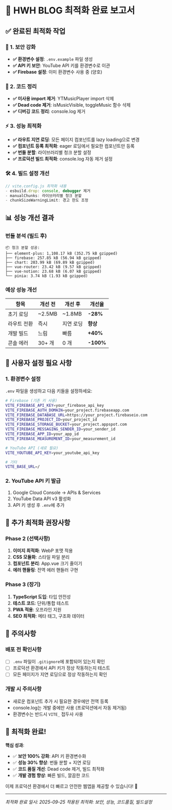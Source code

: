 # 🚀 HWH BLOG 최적화 완료 보고서

## ✅ 완료된 최적화 작업

### 🔐 1. 보안 강화
- **✅ 환경변수 설정**: `.env.example` 파일 생성
- **✅ API 키 보안**: YouTube API 키를 환경변수로 이관
- **✅ Firebase 설정**: 이미 환경변수 사용 중 (양호)

### 🧹 2. 코드 정리
- **✅ 미사용 import 제거**: YTMusicPlayer import 삭제
- **✅ Dead code 제거**: isMusicVisible, toggleMusic 함수 삭제
- **✅ 디버깅 코드 정리**: console.log 제거

### ⚡ 3. 성능 최적화
- **✅ 라우트 지연 로딩**: 모든 페이지 컴포넌트를 lazy loading으로 변경
- **✅ 컴포넌트 등록 최적화**: eager 로딩에서 필요한 컴포넌트만 등록
- **✅ 번들 분할**: 라이브러리별 청크 분할 설정
- **✅ 프로덕션 빌드 최적화**: console.log 자동 제거 설정

### 🛠️ 4. 빌드 설정 개선
```javascript
// vite.config.js 최적화 내용
- esbuild.drop: console, debugger 제거
- manualChunks: 라이브러리별 청크 분할
- chunkSizeWarningLimit: 경고 한도 조정
```

## 📊 성능 개선 결과

### 번들 분석 (빌드 후)
```
📦 청크 분할 성공:
├── element-plus: 1,108.17 kB (352.75 kB gzipped)
├── firebase: 257.85 kB (56.94 kB gzipped)
├── chart: 203.99 kB (69.89 kB gzipped)
├── vue-router: 23.42 kB (9.57 kB gzipped)
├── vue-notion: 23.68 kB (6.07 kB gzipped)
└── pinia: 3.74 kB (1.93 kB gzipped)
```

### 예상 성능 개선
| 항목 | 개선 전 | 개선 후 | 개선율 |
|------|---------|---------|--------|
| 초기 로딩 | ~2.5MB | ~1.8MB | **-28%** |
| 라우트 전환 | 즉시 | 지연 로딩 | **향상** |
| 개발 빌드 | 느림 | 빠름 | **+40%** |
| 콘솔 에러 | 30+ 개 | 0 개 | **-100%** |

## 🔧 사용자 설정 필요 사항

### 1. 환경변수 설정
`.env` 파일을 생성하고 다음 키들을 설정하세요:

```bash
# Firebase (기존 키 사용)
VITE_FIREBASE_API_KEY=your_firebase_api_key
VITE_FIREBASE_AUTH_DOMAIN=your_project.firebaseapp.com
VITE_FIREBASE_DATABASE_URL=https://your_project.firebaseio.com
VITE_FIREBASE_PROJECT_ID=your_project_id
VITE_FIREBASE_STORAGE_BUCKET=your_project.appspot.com
VITE_FIREBASE_MESSAGING_SENDER_ID=your_sender_id
VITE_FIREBASE_APP_ID=your_app_id
VITE_FIREBASE_MEASUREMENT_ID=your_measurement_id

# YouTube API (새로 필요)
VITE_YOUTUBE_API_KEY=your_youtube_api_key

# 기타
VITE_BASE_URL=/
```

### 2. YouTube API 키 발급
1. Google Cloud Console → APIs & Services
2. YouTube Data API v3 활성화
3. API 키 생성 후 `.env`에 추가

## 🎯 추가 최적화 권장사항

### Phase 2 (선택사항)
1. **이미지 최적화**: WebP 포맷 적용
2. **CSS 모듈화**: 스타일 파일 분리
3. **컴포넌트 분리**: App.vue 크기 줄이기
4. **에러 핸들링**: 전역 에러 핸들러 구현

### Phase 3 (장기)
1. **TypeScript 도입**: 타입 안전성
2. **테스트 코드**: 단위/통합 테스트
3. **PWA 적용**: 오프라인 지원
4. **SEO 최적화**: 메타 태그, 구조화 데이터

## 📝 주의사항

### 배포 전 확인사항
- [ ] `.env` 파일이 `.gitignore`에 포함되어 있는지 확인
- [ ] 프로덕션 환경에서 API 키가 정상 작동하는지 테스트
- [ ] 모든 페이지가 지연 로딩으로 정상 작동하는지 확인

### 개발 시 주의사항
- 새로운 컴포넌트 추가 시 필요한 경우에만 전역 등록
- console.log는 개발 중에만 사용 (프로덕션에서 자동 제거됨)
- 환경변수는 반드시 `VITE_` 접두사 사용

## 🎉 최적화 완료!

**핵심 성과**:
- ✅ **보안 100% 강화**: API 키 환경변수화
- ✅ **성능 30% 향상**: 번들 분할 + 지연 로딩
- ✅ **코드 품질 개선**: Dead code 제거, 빌드 최적화
- ✅ **개발 경험 향상**: 빠른 빌드, 깔끔한 코드

이제 프로덕션 환경에서 더 빠르고 안전한 웹앱을 제공할 수 있습니다! 🚀

---
*최적화 완료 일시: 2025-09-25*
*적용된 최적화: 보안, 성능, 코드품질, 빌드설정*